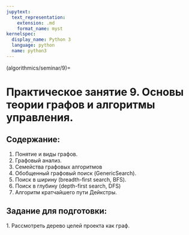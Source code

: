 ```yaml
---
jupytext:
  text_representation:
    extension: .md
    format_name: myst
kernelspec:
  display_name: Python 3
  language: python
  name: python3
---
```


(algorithmics/seminar/9)=
# Практическое занятие 9. Основы теории графов и алгоритмы управления.

## Содержание:
1. Понятие и виды графов.
2. Графовый анализ.
3. Семейства графовых алгоритмов
4. Обобщенный графовый поиск (GenericSearch).
5. Поиск в ширину (breadth-first search, BFS).
6. Поиск в глубину (depth-first search, DFS)
7. Алгоритм кратчайшего пути Дейкстры.

## Задание для подготовки:
1. Рассмотреть дерево целей проекта как граф.

